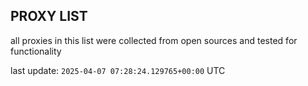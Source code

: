 ## PROXY LIST

all proxies in this list were collected from open sources and tested for functionality

last update: `2025-04-07 07:28:24.129765+00:00` UTC